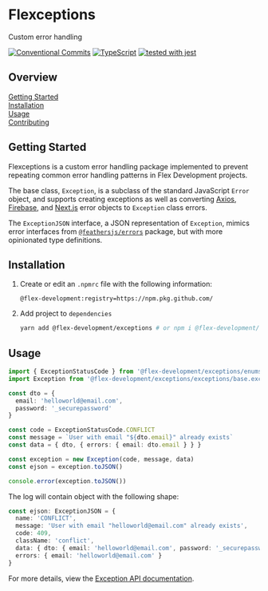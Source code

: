 # Flexceptions

Custom error handling

[![Conventional Commits](https://img.shields.io/badge/Conventional%20Commits-1.0.0-yellow.svg)](https://conventionalcommits.org)
[![TypeScript](https://badgen.net/badge/-/typescript?icon=typescript&label)](https://www.typescriptlang.org/)
[![tested with jest](https://img.shields.io/badge/tested_with-jest-99424f.svg)](https://github.com/facebook/jest)

## Overview

[Getting Started](#getting-started)  
[Installation](#installation)  
[Usage](#usage)  
[Contributing](docs/CONTRIBUTING.md)

## Getting Started

Flexceptions is a custom error handling package implemented to prevent repeating
common error handling patterns in Flex Development projects.

The base class, `Exception`, is a subclass of the standard JavaScript `Error`
object, and supports creating exceptions as well as converting [Axios][1],
[Firebase][2], and [Next.js][3] error objects to `Exception` class errors.

The `ExceptionJSON` interface, a JSON representation of `Exception`, mimics
error interfaces from [`@feathersjs/errors`][4] package, but with more
opinionated type definitions.

## Installation

1. Create or edit an `.npmrc` file with the following information:

   ```utf-8
   @flex-development:registry=https://npm.pkg.github.com/
   ```

2. Add project to `dependencies`

   ```zsh
   yarn add @flex-development/exceptions # or npm i @flex-development/exceptions
   ```

## Usage

```typescript
import { ExceptionStatusCode } from '@flex-development/exceptions/enums'
import Exception from '@flex-development/exceptions/exceptions/base.exception'

const dto = {
  email: 'helloworld@email.com',
  password: '_securepassword'
}

const code = ExceptionStatusCode.CONFLICT
const message = `User with email "${dto.email}" already exists`
const data = { dto, { errors: { email: dto.email } } }

const exception = new Exception(code, message, data)
const ejson = exception.toJSON()

console.error(exception.toJSON())
```

The log will contain object with the following shape:

```typescript
const ejson: ExceptionJSON = {
  name: 'CONFLICT',
  message: 'User with email "helloworld@email.com" already exists',
  code: 409,
  className: 'conflict',
  data: { dto: { email: 'helloworld@email.com', password: '_securepassword' } },
  errors: { email: 'helloworld@email.com' }
}
```

For more details, view the [Exception API documentation][5].

[1]: https://github.com/axios/axios
[2]:
  https://github.com/firebase/firebase-admin-node/blob/master/src/firebase-namespace-api.ts
[3]: https://nextjs.org/docs/advanced-features/custom-error-page
[4]: https://github.com/feathersjs/feathers/tree/dove/packages/errors
[5]: ./src/exceptions/base.exception.ts
